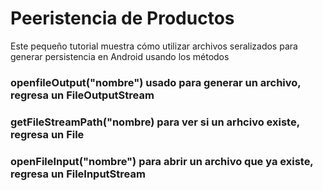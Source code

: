 # Peeristencia de Productos
Este pequeño tutorial muestra cómo utilizar archivos seralizados para generar persistencia en Android usando los métodos
### openfileOutput("nombre") usado para generar un archivo, regresa un FileOutputStream
### getFileStreamPath("nombre) para ver si un arhcivo existe, regresa un File
### openFileInput("nombre") para abrir un archivo que ya existe, regresa un FileInputStream


